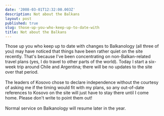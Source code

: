 ```yaml
---
date: '2008-03-01T12:32:00.003Z'
description: Not about the Balkans
layout: post
published: true
slug: those-up-you-who-keep-up-to-date-with
title: Not about the Balkans
---
```


Those up you who keep up to date with changes to Balkanology (all three of you) may have noticed that things have been rather quiet on the site recently. That's because I've been concentrating on non-Balkan-related travel plans (yes, I do travel to other parts of the world). Today I start a six-week trip around Chile and Argentina; there will be no updates to the site over that period. <br /><br />The leaders of Kosovo chose to declare independence without the courtesy of asking me if the timing would fit with my plans, so any out-of-date references to Kosovo on the site will just have to stay there until I come home. Please don't write to point them out!<br /><br />Normal service on Balkanology will resume later in the year.